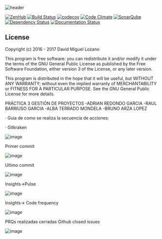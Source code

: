 ![header](https://cloud.githubusercontent.com/assets/6546265/22174630/785cdf04-dfe3-11e6-8cf4-024e8dc1c051.png)

[![ZenHub](https://raw.githubusercontent.com/ZenHubIO/support/master/zenhub-badge.png)](https://zenhub.com)
[![Build Status](https://travis-ci.org/davidmigloz/go-bees.svg?branch=master)](https://travis-ci.org/davidmigloz/go-bees)
[![codecov](https://codecov.io/gh/davidmigloz/go-bees/branch/master/graph/badge.svg)](https://codecov.io/gh/davidmigloz/go-bees)
[![Code Climate](https://codeclimate.com/github/davidmigloz/go-bees/badges/gpa.svg)](https://codeclimate.com/github/davidmigloz/go-bees)
[![SonarQube](https://sonarqube.com/api/badges/gate?key=go-bees)](https://sonarqube.com/component_measures/?id=go-bees)
[![Dependency Status](https://www.versioneye.com/user/projects/57f7b19e823b88004e06ad33/badge.svg?style=flat-square)](https://www.versioneye.com/user/projects/57f7b19e823b88004e06ad33)
[![Documentation Status](https://readthedocs.org/projects/go-bees/badge/?version=develop)](http://go-bees.readthedocs.io/es/develop/?badge=develop)

## License

Copyright (c) 2016 - 2017 David Miguel Lozano

This program is free software: you can redistribute it and/or modify
it under the terms of the GNU General Public License as published by
the Free Software Foundation, either version 3 of the License, or
any later version.

This program is distributed in the hope that it will be useful,
but WITHOUT ANY WARRANTY; without even the implied warranty of
MERCHANTABILITY or FITNESS FOR A PARTICULAR PURPOSE. See the
GNU General Public License for more details.


PRÁCTICA 3 GESTIÓN DE PROYECTOS
  -ADRIAN REDONDO GARCIA
  -RAUL BARRIUSO GARCIA
  -ALBA TERRADO MONDELA
  -BRUNO ARZA LOPEZ

· Guia de como se realiza la secuencia de acciones:



· Gitkraken

![image](https://github.com/user-attachments/assets/02d0d3d9-36dc-4646-a35b-f43cad666f04)

Primer commit

![image](https://github.com/user-attachments/assets/6225aac0-51da-4afb-9d88-f7ab57b9267e)

Ultimo commit

![image](https://github.com/user-attachments/assets/8edc10f8-f734-40b5-9b80-f16d32e3531c)



Insights→Pulse

![image](https://github.com/user-attachments/assets/948a81c5-927d-4aa5-abcb-3177a8840279)

Insights→ Code frequency

![image](https://github.com/user-attachments/assets/4bc6805f-0fe4-4634-bdf2-54a83753a651)

PRQs realizadas cerradas
Github closed issues

![image](https://github.com/user-attachments/assets/2e895672-eb2c-461a-a508-112019036eaa)
